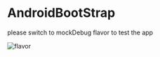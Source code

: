 # AndroidBootStrap
please switch to mockDebug flavor to test the app

![flavor](https://i0.wp.com/riggaroo.co.za/wp-content/uploads/2016/09/Screen-Shot-2016-09-02-at-11.34.01-AM.png)
